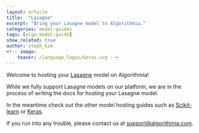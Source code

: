 ```yaml
---
layout: article
title:  "Lasagne"
excerpt: "Bring your Lasagne model to Algorithmia."
categories: model-guides
tags: [algo-model-guide]
show_related: true
author: steph_kim
<!-- image:
    teaser: /language_logos/keras.svg -->
---
```


Welcome to hosting your <a href="https://lasagne.readthedocs.io/en/latest/">Lasagne</a> model on Algorithmia!

While we fully support Lasagne models on our platform, we are in the process of writing the docs for hosting your Lasagne model.

In the meantime check out the other model hosting guides such as <a href="{{ site.baseurl }}/algorithm-development/model-guides/scikit/">Scikit-learn</a> or <a href="{{ site.baseurl }}/algorithm-development/model-guides/keras/">Keras</a>.

If you run into any trouble, please contact us at <a href="mailto:support@algorithmia.com">support@algorithmia.com</a>.